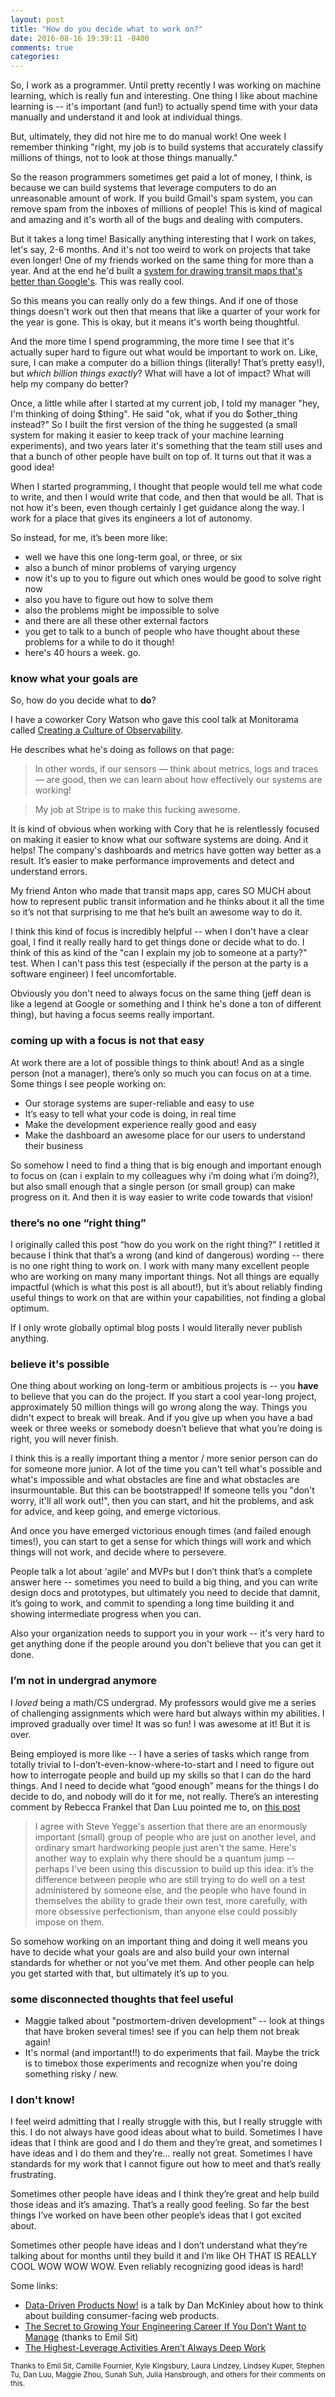 ```yaml
---
layout: post
title: "How do you decide what to work on?"
date: 2016-08-16 19:39:11 -0400
comments: true
categories: 
---
```


So, I work as a programmer. Until pretty recently I was working on
machine learning, which is really fun and interesting. One thing I like
about machine learning is -- it's important (and fun!) to actually spend
time with your data manually and understand it and look at individual
things.

But, ultimately, they did not hire me to do manual work! One week I remember
thinking "right, my job is to build systems that accurately classify millions
of things, not to look at those things manually."

So the reason programmers sometimes get paid a lot of money, I think, is
because we can build systems that leverage computers to do an
unreasonable amount of work. If you build Gmail's spam system, you can
remove spam from the inboxes of millions of people! This is kind of
magical and amazing and it's worth all of the bugs and dealing with
computers.

But it takes a long time! Basically anything interesting that I work on
takes, let's say, 2-6 months. And it's not too weird to work on projects
that take even longer! One of my friends worked on the same
thing for more than a year. And at the end he'd built a [system for drawing transit maps that's better than
Google's](https://medium.com/transit-app/transit-maps-apple-vs-google-vs-us-cb3d7cd2c362#.mt80iagen). This was really cool.

So this means you can really only do a few things. And if one of those things
doesn't work out then that means that like a quarter of your work for the year
is gone. This is okay, but it means it's worth being thoughtful.

And the more time I spend programming, the more time I see that it's actually
super hard to figure out what would be important to work on. Like, sure, I can
make a computer do a billion things (literally! That’s pretty easy!), but
*which billion things exactly*? What will have a lot of impact? What will help
my company do better?

Once, a little while after I started at my current job,
I told my manager "hey, I'm thinking of doing $thing". He said "ok, what if
you do $other_thing instead?" So I built the first version of the thing he
suggested (a small system for making it easier to keep track of your machine
learning experiments), and two years later it's something that the team still
uses and that a bunch of other people have built on top of. It turns out that
it was a good idea!

When I started programming, I thought that people would tell me what code to
write, and then I would write that code, and then that would be all. That is
not how it's been, even though certainly I get guidance along the way. I work
for a place that gives its engineers a lot of autonomy.

So instead, for me, it’s been more like:

* well we have this one long-term goal, or three, or six
* also a bunch of minor problems of varying urgency
* now it's up to you to figure out which ones would be good to solve
  right now
* also you have to figure out how to solve them
* also the problems might be impossible to solve
* and there are all these other external factors
* you get to talk to a bunch of people who have thought about these
  problems for a while to do it though!
* here's 40 hours a week. go.

### know what your goals are

So, how do you decide what to **do**?

I have a coworker Cory Watson who gave this cool talk at Monitorama
called [Creating a Culture of Observability](http://onemogin.com/observability/stripe/culture/monitoring/monitorama/creating-a-culture-of-observability.html).

He describes what he's doing as follows on that page:

> In other words, if our sensors — think about metrics, logs and traces —
are good, then we can learn about how effectively our systems are
working!

> My job at Stripe is to make this fucking awesome. 

It is kind of obvious when working with Cory that he is relentlessly focused
on making it easier to know what our software systems are doing. And it helps!
The company's dashboards and metrics have gotten way better as a result. It’s
easier to make performance improvements and detect and understand errors.

My friend Anton who made that transit maps app, cares SO MUCH about how to
represent public transit information and he thinks about it all the time so
it’s not that surprising to me that he’s built an awesome way to do it.

I think this kind of focus is incredibly helpful -- when I don't have a clear
goal, I find it really really hard to get things done or decide what to do. I
think of this as kind of the "can I explain my job to someone at a party?"
test. When I can't pass this test (especially if the person at the party is a
software engineer) I feel uncomfortable.

Obviously you don't need to always focus on the same thing (jeff dean is
like a legend at Google or something and I think he's done a ton of
different thing), but having a focus seems really important.

### coming up with a focus is not that easy

At work there are a lot of possible things to think about! And as a single
person (not a manager), there’s only so much you can focus on at a time. Some
things I see people working on:

* Our storage systems are super-reliable and easy to use
* It’s easy to tell what your code is doing, in real time
* Make the development experience really good and easy
* Make the dashboard an awesome place for our users to understand their business

So somehow I need to find a thing that is big enough and important enough to
focus on (can i explain to my colleagues why i’m doing what i’m doing?), but
also small enough that a single person (or small group) can make progress on
it. And then it is way easier to write code towards that vision!

### there’s no one “right thing”

I originally called this post “how do you work on the right thing?” I retitled
it because I think that that’s a wrong (and kind of dangerous) wording --
there is no one right thing to work on. I work with many many excellent people
who are working on many many important things. Not all things are equally
impactful (which is what this post is all about!), but it’s about reliably
finding useful things to work on that are within your capabilities, not
finding a global optimum.

If I only wrote globally optimal blog posts I would literally never publish
anything.

### believe it's possible

One thing about working on long-term or ambitious projects is -- you **have**
to believe that you can do the project. If you start a cool year-long project,
approximately 50 million things will go wrong along the way. Things you didn't
expect to break will break. And if you give up when you have a bad week or
three weeks or somebody doesn’t believe that what you’re doing is right, you
will never finish.

I think this is a really important thing a mentor / more senior person
can do for someone more junior. A lot of the time you can't
tell what's possible and what's impossible and what obstacles are fine and
what obstacles are insurmountable. But this can be
bootstrapped! If someone tells you "don't worry, it'll all work out!",
then you can start, and hit the problems, and ask for advice, and keep
going, and emerge victorious.

And once you have emerged victorious enough times (and failed enough
times!), you can start to get a sense for which things will work and
which things will not work, and decide where to persevere.

People talk a lot about ‘agile’ and MVPs but I don’t think that’s a complete
answer here -- sometimes you need to build a big thing, and you can write
design docs and prototypes, but ultimately you need to decide that damnit,
it’s going to work, and commit to spending a long time building it and showing
intermediate progress when you can.

Also your organization needs to support you in your work -- it's very hard to
get anything done if the people around you don't believe that you can get it
done.

### I’m not in undergrad anymore

I *loved* being a math/CS undergrad. My professors would give me a series of
challenging assignments which were hard but always within my abilities. I
improved gradually over time! It was so fun! I was awesome at it! But it is
over.

Being employed is more like -- I have a series of tasks which range from
totally trivial to I-don’t-even-know-where-to-start and I need to figure out
how to interrogate people and build up my skills so that I can do the hard
things. And I need to decide what “good enough” means for the things I do
decide to do, and nobody will do it for me, not really. There’s an interesting
comment by Rebecca Frankel that Dan Luu pointed me to, on
[this post](http://steve-yegge.blogspot.ca/2008/06/done-and-gets-things-smart.html)

> I agree with Steve Yegge's assertion that there are an enormously important
> (small) group of people who are just on another level, and ordinary smart
> hardworking people just aren't the same. Here's another way to explain why
> there should be a quantum jump -- perhaps I've been using this discussion to
> build up this idea: it’s the difference between people who are still trying
> to do well on a test administered by someone else, and the people who have
> found in themselves the ability to grade their own test, more carefully,
> with more obsessive perfectionism, than anyone else could possibly impose on
> them.

So somehow working on an important thing and doing it well means you have to
decide what your goals are and also build your own internal standards for
whether or not you’ve met them. And other people can help you get started with
that, but ultimately it’s up to you.

### some disconnected thoughts that feel useful

* Maggie talked about "postmortem-driven development" -- look at things that have broken several times! see if you can help them not break again!
* It's normal (and important!!) to do experiments that fail. Maybe the trick is to timebox those experiments and recognize when you're doing something risky / new.

### I don't know!

I feel weird admitting that I really struggle with this, but I really struggle
with this. I do not always have good ideas about what to build. Sometimes I
have ideas that I think are good and I do them and they’re great, and
sometimes I have ideas and I do them and they’re… really not great. Sometimes
I have standards for my work that I cannot figure out how to meet and that’s
really frustrating.

Sometimes other people have ideas and I think they’re great and help build
those ideas and it’s amazing. That’s a really good feeling. So far the best
things I’ve worked on have been other people’s ideas that I got excited about.

Sometimes other people have ideas and I don’t understand what they’re talking
about for months until they build it and I’m like OH THAT IS REALLY COOL WOW
WOW WOW. Even reliably recognizing good ideas is hard!

Some links:

* [Data-Driven Products Now!](http://mcfunley.com/data-driven-products-now) is a talk by Dan McKinley about how to think about building consumer-facing web products.
* [The Secret to Growing Your Engineering Career If You Don’t Want to Manage](http://www.theeffectiveengineer.com/blog/secret-to-growing-software-engineering-career) (thanks to Emil Sit)
* [The Highest-Leverage Activities Aren’t Always Deep Work](http://www.theeffectiveengineer.com/blog/high-leverage-work-isnt-always-deep)

<small>
Thanks to Emil Sit, Camille Fournier, Kyle Kingsbury, Laura Lindzey, Lindsey Kuper, Stephen Tu, Dan Luu,
Maggie Zhou, Sunah Suh, Julia Hansbrough, and others for their comments on this.
</small>
